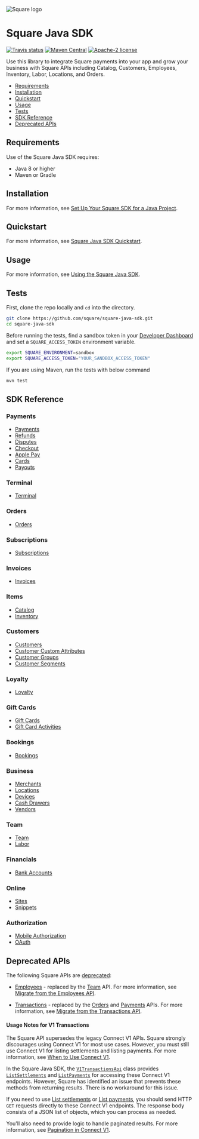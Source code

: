 ![Square logo]

# Square Java SDK

[![Travis status](https://travis-ci.com/square/square-java-sdk.svg?branch=master)](https://travis-ci.com/square/square-java-sdk)
[![Maven Central](https://maven-badges.herokuapp.com/maven-central/com.squareup/square/badge.svg)](https://maven-badges.herokuapp.com/maven-central/com.squareup/square)
[![Apache-2 license](https://img.shields.io/badge/license-Apache2-brightgreen.svg)](https://www.apache.org/licenses/LICENSE-2.0)

Use this library to integrate Square payments into your app and grow your business with Square APIs including Catalog, Customers, Employees, Inventory, Labor, Locations, and Orders.

* [Requirements](#requirements)
* [Installation](#installation)
* [Quickstart](#quickstart)
* [Usage](#usage)
* [Tests](#tests)
* [SDK Reference](#sdk-reference)
* [Deprecated APIs](#deprecated-apis)

## Requirements

Use of the Square Java SDK requires:

* Java 8 or higher
* Maven or Gradle

## Installation

For more information, see [Set Up Your Square SDK for a Java Project](https://developer.squareup.com/docs/sdks/java/setup-project).

## Quickstart

For more information, see [Square Java SDK Quickstart](https://developer.squareup.com/docs/sdks/java/quick-start).

## Usage
For more information, see [Using the Square Java SDK](https://developer.squareup.com/docs/sdks/java/using-java-sdk).

## Tests

First, clone the repo locally and `cd` into the directory.

```sh
git clone https://github.com/square/square-java-sdk.git
cd square-java-sdk
```

Before running the tests, find a sandbox token in your [Developer Dashboard] and set a `SQUARE_ACCESS_TOKEN` environment variable.

```sh
export SQUARE_ENVIRONMENT=sandbox
export SQUARE_ACCESS_TOKEN="YOUR_SANDBOX_ACCESS_TOKEN"
```

If you are using Maven, run the tests with below command

```sh
mvn test
```

## SDK Reference

### Payments
* [Payments]
* [Refunds]
* [Disputes]
* [Checkout]
* [Apple Pay]
* [Cards]
* [Payouts]

### Terminal
* [Terminal]

### Orders
* [Orders]

### Subscriptions
* [Subscriptions]

### Invoices
* [Invoices]

### Items
* [Catalog]
* [Inventory]

### Customers
* [Customers]
* [Customer Custom Attributes]
* [Customer Groups]
* [Customer Segments]

### Loyalty
* [Loyalty]

### Gift Cards
* [Gift Cards]
* [Gift Card Activities]

### Bookings
* [Bookings]

### Business
* [Merchants]
* [Locations]
* [Devices]
* [Cash Drawers]
* [Vendors]

### Team
* [Team]
* [Labor]

### Financials
* [Bank Accounts]

### Online
* [Sites]
* [Snippets]

### Authorization
* [Mobile Authorization]
* [OAuth]

## Deprecated APIs

The following Square APIs are [deprecated](https://developer.squareup.com/docs/build-basics/api-lifecycle):
 
* [Employees] - replaced by the [Team] API. For more information, see [Migrate from the Employees API](https://developer.squareup.com/docs/team/migrate-from-v2-employees).
 
* [Transactions] - replaced by the [Orders] and [Payments] APIs.  For more information, see [Migrate from the Transactions API](https://developer.squareup.com/docs/payments-api/migrate-from-transactions-api).

#### Usage Notes for V1 Transactions

The Square API supersedes the legacy Connect V1 APIs. Square strongly discourages using Connect V1 for most use cases.  However, you must still use Connect V1 for listing settlements and listing payments. For more information, see [When to Use Connect V1](https://developer.squareup.com/docs/build-basics/using-connect-v1.html).

In the Square Java SDK, the  [`V1TransactionsApi`](https://github.com/square/square-java-sdk/blob/master/doc/api/v1-transactions.md) class provides [`ListSettlements`](https://github.com/square/square-java-sdk/blob/master/doc/api/v1-transactions.md#list-settlements) and [`ListPayments`](https://github.com/square/square-java-sdk/blob/master/doc/api/v1-transactions.md#list-payments) for accessing these Connect V1 endpoints.  However, Square has identified an issue that prevents these methods from returning results.  There is no workaround for this issue.  

If you need to use [List settlements](https://developer.squareup.com/reference/square/settlements-api/v1-list-settlements) or [List payments](https://developer.squareup.com/reference/square/settlements-api/v1-list-payments), you should send HTTP ```GET``` requests directly to these Connect V1 endpoints.  The response body consists of a JSON list of objects, which you can process as needed.

You'll also need to provide logic to handle paginated results.  For more information, see [Pagination in Connect V1](https://developer.squareup.com/docs/working-with-apis/pagination#pagination-in-connect-v1).


[//]: # "Link anchor definitions"
[Square Logo]: https://docs.connect.squareup.com/images/github/github-square-logo.svg
[Developer Dashboard]: https://developer.squareup.com/apps
[Square API]: https://squareup.com/developers
[sign up for a developer account]: https://squareup.com/signup?v=developers
[Client]: doc/client.md
[Devices]: doc/api/devices.md
[Disputes]: doc/api/disputes.md
[Terminal]: doc/api/terminal.md
[Cash Drawers]: doc/api/cash-drawers.md
[Vendors]: doc/api/vendors.md
[Customer Groups]: doc/api/customer-groups.md
[Customer Segments]: doc/api/customer-segments.md
[Bank Accounts]: doc/api/bank-accounts.md
[Payments]: doc/api/payments.md
[Checkout]: doc/api/checkout.md
[Catalog]: doc/api/catalog.md
[Customers]: doc/api/customers.md
[Customer Custom Attributes]: doc/api/customer-custom-attributes.md
[Inventory]: doc/api/inventory.md
[Labor]: doc/api/labor.md
[Loyalty]: doc/api/loyalty.md
[Bookings]: doc/api/bookings.md
[Locations]: doc/api/locations.md
[Merchants]: doc/api/merchants.md
[Orders]: doc/api/orders.md
[Invoices]: doc/api/invoices.md
[Apple Pay]: doc/api/apple-pay.md
[Refunds]: doc/api/refunds.md
[Subscriptions]: doc/api/subscriptions.md
[Mobile Authorization]: doc/api/mobile-authorization.md
[OAuth]: doc/api/o-auth.md
[Team]: doc/api/team.md
[Sites]: doc/api/sites.md
[Snippets]: doc/api/snippets.md
[Cards]: doc/api/cards.md
[Payouts]: doc/api/payouts.md
[Gift Cards]: doc/api/gift-cards.md
[Gift Card Activities]: doc/api/gift-card-activities.md
[Employees]: doc/api/employees.md
[Transactions]: doc/api/transactions.md
